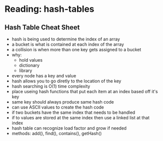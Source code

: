 # Reading: hash-tables

## Hash Table Cheat Sheet

- hash is being used to determine the index of an array
- a bucket is what is contained at each index of the array
- a collision is when more than one key gets assigned to a bucket
- why:
  - hold values
  - dictionary
  - library
- every node has a key and value
- hash allows you to go diretly to the location of the key
- hash searching is O(1) time complexity
- place useing hash functions that put each item at an index based off it's key
- same key should always produce same hash code
- can use ASCII values to create the hash code
- if two buckets have the same index that needs to be handled
- if to values are stored at the same index then use a linked list at that index 
- hash table can recognize load factor and grow if needed
- methods: add(), find(), contains(), getHash()